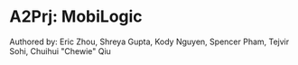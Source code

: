 # A2Prj: MobiLogic
Authored by: Eric Zhou, Shreya Gupta, Kody Nguyen, Spencer Pham, Tejvir Sohi, Chuihui "Chewie" Qiu
